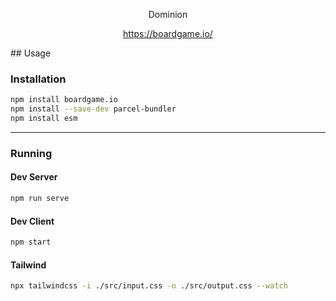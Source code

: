 <p align="center">Dominion</p>


<p align="center">
  <a href="https://boardgame.io/">https://boardgame.io/</a>
</p>
## Usage

### Installation
```sh
npm install boardgame.io
npm install --save-dev parcel-bundler
npm install esm
```
-----
### Running

#### Dev Server
```sh
npm run serve
```

#### Dev Client
```sh
npm start
```

#### Tailwind
```sh
npx tailwindcss -i ./src/input.css -o ./src/output.css --watch
```
